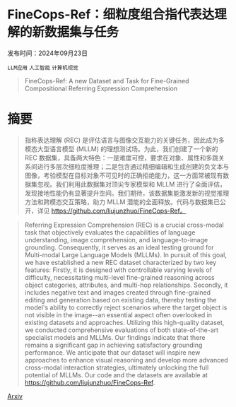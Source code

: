 # FineCops-Ref：细粒度组合指代表达理解的新数据集与任务

发布时间：2024年09月23日

`LLM应用` `人工智能` `计算机视觉`

> FineCops-Ref: A new Dataset and Task for Fine-Grained Compositional Referring Expression Comprehension

# 摘要

> 指称表达理解 (REC) 是评估语言与图像交互能力的关键任务，因此成为多模态大型语言模型 (MLLM) 的理想测试场。为此，我们创建了一个新的 REC 数据集，具备两大特色：一是难度可控，要求在对象、属性和多跳关系间进行多层次细粒度推理；二是包含通过精细编辑和生成创建的负文本与图像，考验模型在目标对象不可见时的正确拒绝能力，这一方面常被现有数据集忽视。我们利用此数据集对顶尖专家模型和 MLLM 进行了全面评估，发现接地性能仍有显著提升空间。我们期待，该数据集能激发新的视觉推理方法和跨模态交互策略，助力 MLLM 潜能的全面释放。代码与数据集已公开，详见 https://github.com/liujunzhuo/FineCops-Ref。

> Referring Expression Comprehension (REC) is a crucial cross-modal task that objectively evaluates the capabilities of language understanding, image comprehension, and language-to-image grounding. Consequently, it serves as an ideal testing ground for Multi-modal Large Language Models (MLLMs). In pursuit of this goal, we have established a new REC dataset characterized by two key features: Firstly, it is designed with controllable varying levels of difficulty, necessitating multi-level fine-grained reasoning across object categories, attributes, and multi-hop relationships. Secondly, it includes negative text and images created through fine-grained editing and generation based on existing data, thereby testing the model's ability to correctly reject scenarios where the target object is not visible in the image--an essential aspect often overlooked in existing datasets and approaches. Utilizing this high-quality dataset, we conducted comprehensive evaluations of both state-of-the-art specialist models and MLLMs. Our findings indicate that there remains a significant gap in achieving satisfactory grounding performance. We anticipate that our dataset will inspire new approaches to enhance visual reasoning and develop more advanced cross-modal interaction strategies, ultimately unlocking the full potential of MLLMs. Our code and the datasets are available at https://github.com/liujunzhuo/FineCops-Ref.

[Arxiv](https://arxiv.org/abs/2409.14750)